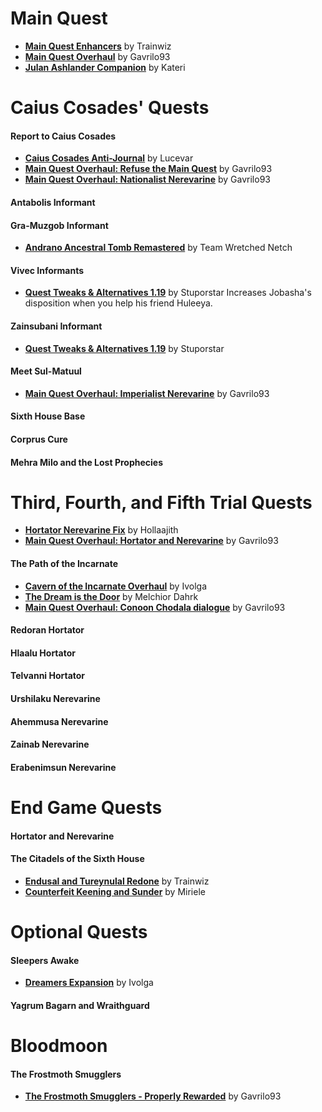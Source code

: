# Main Quest
* [**Main Quest Enhancers**](https://www.nexusmods.com/morrowind/mods/41337) by Trainwiz  
* [**Main Quest Overhaul**](https://www.nexusmods.com/morrowind/mods/46913) by Gavrilo93  
* [**Julan Ashlander Companion**](http://lovkullen.net/Emma/Kateri.htm) by Kateri  

# Caius Cosades' Quests
#### Report to Caius Cosades
* [**Caius Cosades Anti-Journal**](https://www.nexusmods.com/morrowind/mods/47224) by Lucevar  
* [**Main Quest Overhaul: Refuse the Main Quest**](https://www.nexusmods.com/morrowind/mods/46913) by Gavrilo93
* [**Main Quest Overhaul: Nationalist Nerevarine**](https://www.nexusmods.com/morrowind/mods/46913) by Gavrilo93  
#### Antabolis Informant
#### Gra-Muzgob Informant
* [**Andrano Ancestral Tomb Remastered**](https://www.nexusmods.com/morrowind/mods/44672) by Team Wretched Netch
#### Vivec Informants
* [**Quest Tweaks & Alternatives 1.19**](https://www.dropbox.com/s/0ihtlpfrzfhiwxo/QTA_1.19.7z?dl=0) by Stuporstar
Increases Jobasha's disposition when you help his friend Huleeya.
#### Zainsubani Informant
* [**Quest Tweaks & Alternatives 1.19**](https://www.dropbox.com/s/0ihtlpfrzfhiwxo/QTA_1.19.7z?dl=0) by Stuporstar  
#### Meet Sul-Matuul
* [**Main Quest Overhaul: Imperialist Nerevarine**](https://www.nexusmods.com/morrowind/mods/46913) by Gavrilo93  
#### Sixth House Base
#### Corprus Cure
#### Mehra Milo and the Lost Prophecies

# Third, Fourth, and Fifth Trial Quests
* [**Hortator Nerevarine Fix**](https://www.nexusmods.com/morrowind/mods/43097/?) by Hollaajith  
* [**Main Quest Overhaul: Hortator and Nerevarine**](https://www.nexusmods.com/morrowind/mods/46913) by Gavrilo93  
#### The Path of the Incarnate
* [**Cavern of the Incarnate Overhaul**](https://www.nexusmods.com/morrowind/mods/42860) by Ivolga  
* [**The Dream is the Door**](https://www.nexusmods.com/morrowind/mods/47423) by Melchior Dahrk  
* [**Main Quest Overhaul: Conoon Chodala dialogue**](https://www.nexusmods.com/morrowind/mods/46913) by Gavrilo93  
#### Redoran Hortator
#### Hlaalu Hortator
#### Telvanni Hortator
#### Urshilaku Nerevarine
#### Ahemmusa Nerevarine
#### Zainab Nerevarine
#### Erabenimsun Nerevarine

# End Game Quests
#### Hortator and Nerevarine
#### The Citadels of the Sixth House
* [**Endusal and Tureynulal Redone**](https://www.nexusmods.com/morrowind/mods/43399) by Trainwiz  
* [**Counterfeit Keening and Sunder**](https://www.nexusmods.com/morrowind/mods/17949) by Miriele  

# Optional Quests
#### Sleepers Awake
* [**Dreamers Expansion**](https://www.nexusmods.com/morrowind/mods/42990) by Ivolga  
#### Yagrum Bagarn and Wraithguard

# Bloodmoon
#### The Frostmoth Smugglers
* [**The Frostmoth Smugglers - Properly Rewarded**](https://www.nexusmods.com/morrowind/mods/47409) by Gavrilo93
